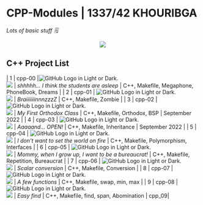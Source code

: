 # CPP-Modules | 1337/42 KHOURIBGA

*Lots of basic stuff 🗒*

<div align="center">
  <img src=https://user-images.githubusercontent.com/40824677/149224059-8a1fc9f2-31bc-4335-93b3-6017bf794668.png />
</div>

## C++ Project List

| 1 | cpp-00 |<picture><source media="(prefers-color-scheme: dark)" srcset="https://user-images.githubusercontent.com/40824677/205689829-11cbb3fd-d452-4846-a799-0be90146192e.png"><source media="(prefers-color-scheme: light)" srcset="https://user-images.githubusercontent.com/40824677/205689834-f6b698a0-844d-46c2-8cca-2051cd3a9ef0.png"><img alt="GitHub Logo in Light or Dark." src="https://user-images.githubusercontent.com/40824677/205689829-11cbb3fd-d452-4846-a799-0be90146192e.png"></picture></a><br/><a href="https://gitlab.com/madebypixel02/CPP-Module-00"><img src="https://user-images.githubusercontent.com/40824677/205691219-5698063c-44bf-453a-b4df-365654641979.png"/></a>  | *shhhhh... I think the students are asleep* | C++, Makefile, Megaphone, PhoneBook, Dreams | 
| 2 | cpp-01 | <picture><source media="(prefers-color-scheme: dark)" srcset="https://user-images.githubusercontent.com/40824677/205689829-11cbb3fd-d452-4846-a799-0be90146192e.png"><source media="(prefers-color-scheme: light)" srcset="https://user-images.githubusercontent.com/40824677/205689834-f6b698a0-844d-46c2-8cca-2051cd3a9ef0.png"><img alt="GitHub Logo in Light or Dark." src="https://user-images.githubusercontent.com/40824677/205689829-11cbb3fd-d452-4846-a799-0be90146192e.png"></picture></a><br/><a href="https://gitlab.com/madebypixel02/CPP-Module-01"><img src="https://user-images.githubusercontent.com/40824677/205691219-5698063c-44bf-453a-b4df-365654641979.png"/></a>  | *BraiiiiiiinnnzzzZ* | C++, Makefile, Zombie |
| 3 | cpp-02 | <picture><source media="(prefers-color-scheme: dark)" srcset="https://user-images.githubusercontent.com/40824677/205689829-11cbb3fd-d452-4846-a799-0be90146192e.png"><source media="(prefers-color-scheme: light)" srcset="https://user-images.githubusercontent.com/40824677/205689834-f6b698a0-844d-46c2-8cca-2051cd3a9ef0.png"><img alt="GitHub Logo in Light or Dark." src="https://user-images.githubusercontent.com/40824677/205689829-11cbb3fd-d452-4846-a799-0be90146192e.png"></picture></a><br/><a href="https://gitlab.com/madebypixel02/CPP-Module-02"><img src="https://user-images.githubusercontent.com/40824677/205691219-5698063c-44bf-453a-b4df-365654641979.png"/></a>  | *My First Orthodox Class* | C++, Makefile, Orthodox, BSP | September 2022 |
| 4 | cpp-03 | <picture><source media="(prefers-color-scheme: dark)" srcset="https://user-images.githubusercontent.com/40824677/205689829-11cbb3fd-d452-4846-a799-0be90146192e.png"><source media="(prefers-color-scheme: light)" srcset="https://user-images.githubusercontent.com/40824677/205689834-f6b698a0-844d-46c2-8cca-2051cd3a9ef0.png"><img alt="GitHub Logo in Light or Dark." src="https://user-images.githubusercontent.com/40824677/205689829-11cbb3fd-d452-4846-a799-0be90146192e.png"></picture></a><br/><a href="https://gitlab.com/madebypixel02/CPP-Module-03"><img src="https://user-images.githubusercontent.com/40824677/205691219-5698063c-44bf-453a-b4df-365654641979.png"/></a>  | *Aaaaand... OPEN!* | C++, Makefile, Inheritance | September 2022 |
| 5 | cpp-04 | <picture><source media="(prefers-color-scheme: dark)" srcset="https://user-images.githubusercontent.com/40824677/205689829-11cbb3fd-d452-4846-a799-0be90146192e.png"><source media="(prefers-color-scheme: light)" srcset="https://user-images.githubusercontent.com/40824677/205689834-f6b698a0-844d-46c2-8cca-2051cd3a9ef0.png"><img alt="GitHub Logo in Light or Dark." src="https://user-images.githubusercontent.com/40824677/205689829-11cbb3fd-d452-4846-a799-0be90146192e.png"></picture></a><br/><a href="https://gitlab.com/madebypixel02/CPP-Module-04"><img src="https://user-images.githubusercontent.com/40824677/205691219-5698063c-44bf-453a-b4df-365654641979.png"/></a>  | *I don't want to set the world on fire* | C++, Makefile, Polymorphism, Interfaces |
| 6 | cpp-05 | <picture><source media="(prefers-color-scheme: dark)" srcset="https://user-images.githubusercontent.com/40824677/205689829-11cbb3fd-d452-4846-a799-0be90146192e.png"><source media="(prefers-color-scheme: light)" srcset="https://user-images.githubusercontent.com/40824677/205689834-f6b698a0-844d-46c2-8cca-2051cd3a9ef0.png"><img alt="GitHub Logo in Light or Dark." src="https://user-images.githubusercontent.com/40824677/205689829-11cbb3fd-d452-4846-a799-0be90146192e.png"></picture></a><br/><a href="https://gitlab.com/madebypixel02/CPP-Module-05"><img src="https://user-images.githubusercontent.com/40824677/205691219-5698063c-44bf-453a-b4df-365654641979.png"/></a>  | *Mommy, when I grow up, I want to be a bureaucrat!* | C++, Makefile, Repetition, Bureaucrat | 
| 7 | cpp-06 | <picture><source media="(prefers-color-scheme: dark)" srcset="https://user-images.githubusercontent.com/40824677/205689829-11cbb3fd-d452-4846-a799-0be90146192e.png"><source media="(prefers-color-scheme: light)" srcset="https://user-images.githubusercontent.com/40824677/205689834-f6b698a0-844d-46c2-8cca-2051cd3a9ef0.png"><img alt="GitHub Logo in Light or Dark." src="https://user-images.githubusercontent.com/40824677/205689829-11cbb3fd-d452-4846-a799-0be90146192e.png"></picture></a><br/><a href="https://gitlab.com/madebypixel02/CPP-Module-06"><img src="https://user-images.githubusercontent.com/40824677/205691219-5698063c-44bf-453a-b4df-365654641979.png"/></a>  | *Scalar conversion* | C++, Makefile, Conversion |
| 8 | cpp-07 | <picture><source media="(prefers-color-scheme: dark)" srcset="https://user-images.githubusercontent.com/40824677/205689829-11cbb3fd-d452-4846-a799-0be90146192e.png"><source media="(prefers-color-scheme: light)" srcset="https://user-images.githubusercontent.com/40824677/205689834-f6b698a0-844d-46c2-8cca-2051cd3a9ef0.png"><img alt="GitHub Logo in Light or Dark." src="https://user-images.githubusercontent.com/40824677/205689829-11cbb3fd-d452-4846-a799-0be90146192e.png"></picture></a><br/><a href="https://gitlab.com/madebypixel02/CPP-Module-07"><img src="https://user-images.githubusercontent.com/40824677/205691219-5698063c-44bf-453a-b4df-365654641979.png"/></a>  | *A few functions* | C++, Makefile, swap, min, max |
| 9 | cpp-08 | <picture><source media="(prefers-color-scheme: dark)" srcset="https://user-images.githubusercontent.com/40824677/205689829-11cbb3fd-d452-4846-a799-0be90146192e.png"><source media="(prefers-color-scheme: light)" srcset="https://user-images.githubusercontent.com/40824677/205689834-f6b698a0-844d-46c2-8cca-2051cd3a9ef0.png"><img alt="GitHub Logo in Light or Dark." src="https://user-images.githubusercontent.com/40824677/205689829-11cbb3fd-d452-4846-a799-0be90146192e.png"></picture></a><br/><a href="https://gitlab.com/madebypixel02/CPP-Module-08"><img src="https://user-images.githubusercontent.com/40824677/205691219-5698063c-44bf-453a-b4df-365654641979.png"/></a>  | *Easy find* | C++, Makefile, find, span, Abomination | cpp_09|
